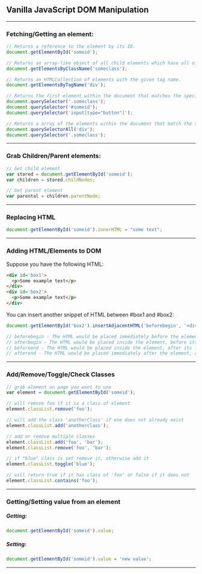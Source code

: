 ## Vanilla JavaScript DOM Manipulation

----------------------------------------------------------

### Fetching/Getting an element:

```javascript
// Returns a reference to the element by its ID.
document.getElementById('someid');

// Returns an array-like object of all child elements which have all of the given class names.
document.getElementsByClassName('someclass');

// Returns an HTMLCollection of elements with the given tag name.
document.getElementsByTagName('div');

// Returns the first element within the document that matches the specified group of selectors.
document.querySelector('.someclass');
document.querySelector('#someid');
document.querySelector('input[type="button"]');

// Returns a array of the elements within the document that match the specified group of selectors.
document.querySelectorAll('div');
document.querySelector('.someclass');
```

----------------------------------------------------------

### Grab Children/Parent elements:


```javascript
// Get child element
var stored = document.getElementById('someid');
var children = stored.childNodes;

// Get parent element
var parental = children.parentNode;
```

----------------------------------------------------------

### Replacing HTML

```javascript
document.getElementById('someid').innerHTML = "some text";
```

----------------------------------------------------------


### Adding HTML/Elements to DOM

Suppose you have the following HTML:
```html
<div id='box1'>
  <p>Some example text</p>
</div>
<div id='box2'>
  <p>Some example text</p>
</div>
```
You can insert another snippet of HTML between #box1 and #box2:
```javascript
document.getElementById('box2').insertAdjacentHTML('beforebegin', '<div><p>This gets inserted.</p></div>');

// beforebegin - The HTML would be placed immediately before the element, as a sibling.
// afterbegin - The HTML would be placed inside the element, before its first child.
// beforeend - The HTML would be placed inside the element, after its last child.
// afterend - The HTML would be placed immediately after the element, as a sibling.
```

----------------------------------------------------------

### Add/Remove/Toggle/Check Classes

```javascript
// grab element on page you want to use
var element = document.getElementById('someid');

// will remove foo if it is a class of element
element.classList.remove('foo');

// will add the class 'anotherClass' if one does not already exist
element.classList.add('anotherclass');

// add or remove multiple classes
element.classList.add('foo', 'bar');
element.classList.remove('foo', 'bar');

// if "blue" class is set remove it, otherwise add it
element.classList.toggle('blue');

// will return true if it has class of 'foo' or false if it does not
element.classList.contains('foo');
```

----------------------------------------------------------


### Getting/Setting value from an element

##### Getting:
```javascript
document.getElementById('someid').value;
```

##### Setting:
```javascript
document.getElementById('someid').value = 'new value';
```

----------------------------------------------------------
